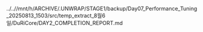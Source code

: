 ../..//mnt/h/ARCHIVE/.UNWRAP/STAGE1/backup/Day07_Performance_Tuning_20250813_1503/src/temp_extract_8월6일/DuRiCore/DAY2_COMPLETION_REPORT.md